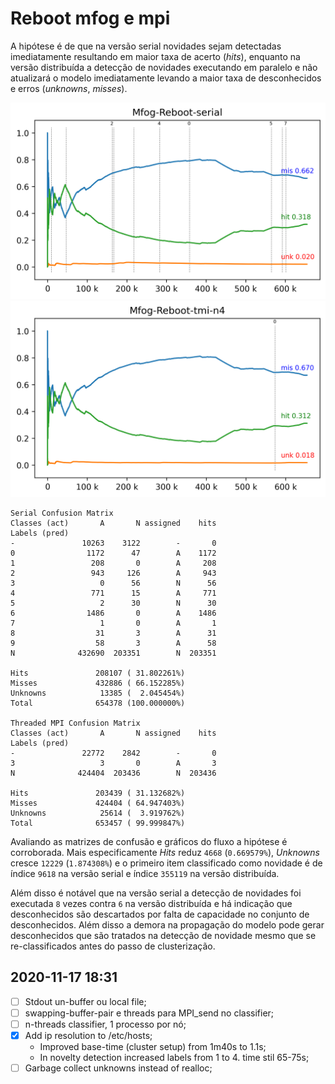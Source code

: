 # Reboot mfog e mpi

A hipótese é de que na versão serial novidades sejam detectadas imediatamente
resultando em maior taxa de acerto (_hits_), enquanto na versão distribuída
a detecção de novidades executando em paralelo e não atualizará o modelo
imediatamente levando a maior taxa de desconhecidos e erros (_unknowns_, _misses_).

![serial](./serial.png)
![tmi](./tmi-n4.png)

```log
Serial Confusion Matrix
Classes (act)       A       N assigned    hits
Labels (pred)                                 
-               10263    3122        -       0
0                1172      47        A    1172
1                 208       0        A     208
2                 943     126        A     943
3                   0      56        N      56
4                 771      15        A     771
5                   2      30        N      30
6                1486       0        A    1486
7                   1       0        A       1
8                  31       3        A      31
9                  58       3        A      58
N              432690  203351        N  203351

Hits               208107 ( 31.802261%)
Misses             432886 ( 66.152285%)
Unknowns            13385 (  2.045454%)
Total              654378 (100.000000%)

Threaded MPI Confusion Matrix
Classes (act)       A       N assigned    hits
Labels (pred)                                 
-               22772    2842        -       0
3                   3       0        A       3
N              424404  203436        N  203436

Hits               203439 ( 31.132682%)
Misses             424404 ( 64.947403%)
Unknowns            25614 (  3.919762%)
Total              653457 ( 99.999847%)
```

Avaliando as matrizes de confusão e gráficos do fluxo a hipótese é corroborada.
Mais especificamente _Hits_ reduz `4668` (`0.669579%`),
_Unknowns_ cresce `12229` (`1.874308%`)
e o primeiro item classificado como novidade é de índice `9618` na versão serial
e índice `355119` na versão distribuída.

Além disso é notável que na versão serial a detecção de novidades foi executada
`8` vezes contra `6` na versão distribuída e há indicação que desconhecidos
são descartados por falta de capacidade no conjunto de desconhecidos.
Além disso a demora na propagação do modelo pode gerar desconhecidos
que são tratados na detecção de novidade mesmo que se re-classificados
antes do passo de clusterização.

## 2020-11-17 18:31

- [ ] Stdout un-buffer ou local file;
- [ ] swapping-buffer-pair e threads para MPI_send no classifier;
- [ ] n-threads classifier, 1 processo por nó;
- [x] Add ip resolution to /etc/hosts;
  - Improved base-time (cluster setup) from 1m40s to 1.1s;
  - In novelty detection increased labels from 1 to 4. time stil 65-75s;
- [ ] Garbage collect unknowns instead of realloc;
